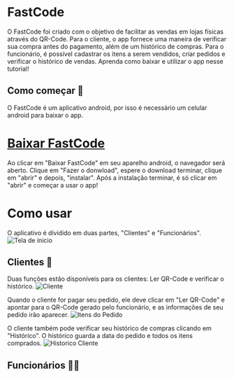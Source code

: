 # FastCode
O FastCode foi criado com o objetivo de facilitar as vendas em lojas físicas através do QR-Code. Para o cliente, o app fornece uma maneira de verificar sua compra antes do pagamento, além de um histórico de compras. Para o funcionário, é possível cadastrar os itens a serem vendidos, criar pedidos e verificar o histórico de vendas.
Aprenda como baixar e utilizar o app nesse tutorial!


## Como começar 🔧
O FastCode é um aplicativo android, por isso é necessário um celular android para baixar o app.

# [Baixar FastCode]((https://github.com/Ext-FastCode/FastCode/releases/download/v1.0.0/FastCode.apk))

Ao clicar em "Baixar FastCode" em seu aparelho android, o navegador será aberto. Clique em "Fazer o donwload", espere o download terminar, clique em "abrir" e depois, "instalar". Após a instalação terminar, é só clicar em "abrir" e começar a usar o app!

# Como usar
O aplicativo é dividido em duas partes, "Clientes" e "Funcionários".
![Tela de inicio](./telaInicio.png)


## Clientes 👥
Duas funções estão disponíveis para os clientes: Ler QR-Code e verificar o histórico.
![Cliente](./cliente.png)

Quando o cliente for pagar seu pedido, ele deve clicar em "Ler QR-Code" e apontar para o QR-Code gerado pelo funcionário, e as informações de seu pedido irão aparecer.
![Itens do Pedido](./finalizarPedidoCliente.png)

O cliente também pode verificar seu histórico de compras clicando em "Histórico". O histórico guarda a data do pedido e todos os itens comprados.
![Historico Cliente](./historicoCliente.png)

## Funcionários 🧑‍💼
